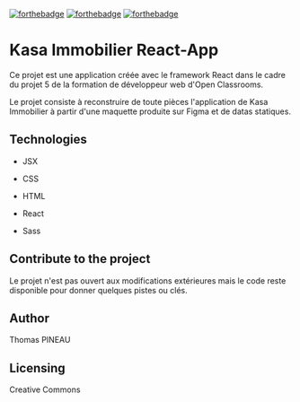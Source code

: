 [![forthebadge](https://forthebadge.com/images/badges/uses-js.svg)](https://forthebadge.com)
[![forthebadge](https://forthebadge.com/images/badges/uses-css.svg)](https://forthebadge.com)
[![forthebadge](https://forthebadge.com/images/badges/uses-html.svg)](https://forthebadge.com)

# Kasa Immobilier React-App

Ce projet est une application créée avec le framework React dans le cadre du projet 5 de la formation de développeur web d'Open Classrooms.

Le projet consiste à reconstruire de toute pièces l'application de Kasa Immobilier à partir d'une maquette produite sur Figma et de datas statiques.

## Technologies

- JSX
- CSS
- HTML

- React
- Sass

## Contribute to the project

Le projet n'est pas ouvert aux modifications extérieures mais le code reste disponible pour donner quelques pistes ou clés.

## Author

Thomas PINEAU

## Licensing

Creative Commons
